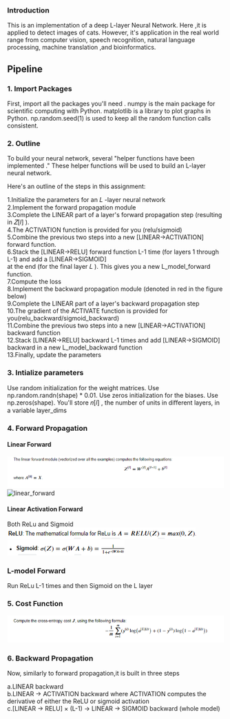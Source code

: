 ### Introduction

This is an implementation of a  deep L-layer Neural Network. Here ,it is applied to detect images of cats. However, it's application in the real world range from computer vision, speech recognition, natural language processing, machine translation ,and bioinformatics.

## Pipeline
### 1. Import Packages
First, import all the packages you'll need .
numpy is the main package for scientific computing with Python.
matplotlib is a library to plot graphs in Python.
np.random.seed(1) is used to keep all the random function calls consistent.

### 2. Outline 
To build your neural network, several "helper functions have been implemented ." These helper functions will be used to build an L-layer neural network.

 Here's an outline of the steps in this assignment:


1.Initialize the parameters for an  𝐿 -layer neural network </br>
2.Implement the forward propagation module </br>
3.Complete the LINEAR part of a layer's forward propagation step (resulting in  𝑍[𝑙] ).</br>
4.The ACTIVATION function is provided for you (relu/sigmoid)</br>
5.Combine the previous two steps into a new [LINEAR->ACTIVATION] forward function.</br>
6.Stack the [LINEAR->RELU] forward function L-1 time (for layers 1 through L-1) and add a [LINEAR->SIGMOID]</br>at the end (for the final layer  𝐿 ). This gives you a new L_model_forward function.</br>
7.Compute the loss</br>
8.Implement the backward propagation module (denoted in red in the figure below)</br>
9.Complete the LINEAR part of a layer's backward propagation step</br>
10.The gradient of the ACTIVATE function is provided for you(relu_backward/sigmoid_backward)</br>
11.Combine the previous two steps into a new [LINEAR->ACTIVATION] backward function</br>
12.Stack [LINEAR->RELU] backward L-1 times and add [LINEAR->SIGMOID] backward in a new L_model_backward function</br>
13.Finally, update the parameters</br>



### 3. Intialize parameters

Use random initialization for the weight matrices. Use np.random.randn(shape) * 0.01.
Use zeros initialization for the biases. Use np.zeros(shape).
You'll store  𝑛[𝑙] , the number of units in different layers, in a variable layer_dims

### 4. Forward Propagation
#### Linear Forward
![](linear_forward.png)
![linear_forward](https://user-images.githubusercontent.com/54888024/137615043-9cd01915-f683-4363-851c-abcbbd7cfc4f.PNG)

#### Linear Activation Forward
Both ReLu and Sigmoid
![relu](relu.png)
![sigmoid](sigmoid.png)

### L-model Forward

Run ReLu L-1 times and then Sigmoid on the L layer

### 5. Cost Function
![cost function](cost_function.png)

### 6. Backward Propagation
Now, similarly to forward propagation,it is built in three steps

a.LINEAR backward  </br>
b.LINEAR -> ACTIVATION backward where ACTIVATION computes the derivative of either the ReLU or sigmoid activation </br>
c.[LINEAR -> RELU]  ×  (L-1) -> LINEAR -> SIGMOID backward (whole model) </br>
